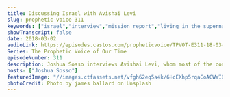 ```yaml
---
title: Discussing Israel with Avishai Levi
slug: prophetic-voice-311
keywords: ["israel","interview","mission report","living in the supernatural"]
showTranscript: false
date: 2018-03-02
audioLink: https://episodes.castos.com/propheticvoice/TPVOT-E311-18-03-03-04-Interview-and-Israel-Tour-Testments.mp3
Series: The Prophetic Voice of Our Time
episodeNumber: 311
description: Joshua Sosso interviews Avishai Levi, whom most of the congregation at Freedom Fellowship has had the pleasure of enjoying as an amazing tour guide in Israel during our past two trips between 2014 and 2017. They discuss the historical and spiritual significance of Israel as well as some of our personal experiences there.
hosts: ["Joshua Sosso"]
featuredImage: "//images.ctfassets.net/vfgh62eq5a4k/6HcEXhp5rqaCoACWWIOoMk/1f7983cbf3defb008c3359e54c671c04/james-ballard-112688-unsplash__1_.jpg"
photoCredit: Photo by james ballard on Unsplash
---
```

